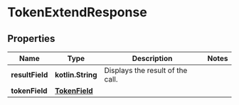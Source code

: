 
# TokenExtendResponse

## Properties
Name | Type | Description | Notes
------------ | ------------- | ------------- | -------------
**resultField** | **kotlin.String** | Displays the result of the call. | 
**tokenField** | [**TokenField**](TokenField.md) |  | 



